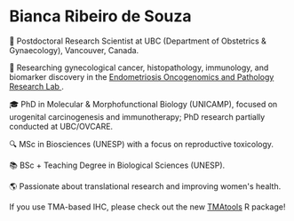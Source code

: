 # Bianca Ribeiro de Souza

🔬 Postdoctoral Research Scientist at UBC (Department of Obstetrics & Gynaecology), Vancouver, Canada.

🧬 Researching gynecological cancer, histopathology, immunology, and biomarker discovery in the [Endometriosis Oncogenomics and Pathology Research Lab
](https://www.edgeresearch.ca/bianca).

🎓 PhD in Molecular & Morphofunctional Biology (UNICAMP), focused on urogenital carcinogenesis and immunotherapy; PhD research partially conducted at UBC/OVCARE.

🔍 MSc in Biosciences (UNESP) with a focus on reproductive toxicology.

📚 BSc + Teaching Degree in Biological Sciences (UNESP).

🌎 Passionate about translational research and improving women's health.

If you use TMA-based IHC, please check out the new [TMAtools](https://edgeresearch-ca.github.io/TMAtools/) R package!
